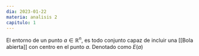 ```yaml
---
dia: 2023-01-22
materia: analisis 2
capitulo: 1
---
```

El entorno de un punto $a \in \mathbb{R}^n$, es todo conjunto capaz de incluir una [[Bola abierta]] con centro en el punto $a$. Denotado como $E(a)$